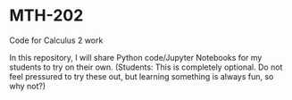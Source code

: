 # MTH-202
Code for Calculus 2 work

In this repository, I will share Python code/Jupyter Notebooks for my students to try on their own. (Students: This is completely optional. Do not feel pressured to try these out, but learning something is always fun, so why not?)
